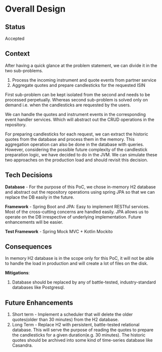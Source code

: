 # Overall Design

## Status

Accepted

## Context

After having a quick glance at the problem statement, we can divide it in the two sub-problems.
1. Process the incoming instrument and quote events from partner service
2. Aggregate quotes and prepare candlesticks for the requested ISIN

First sub-problem can be kept isolated from the second and needs to be processed perpetually. Whereas second sub-problem
is solved only on demand i.e. when the candlesticks are requested by the users.

We can handle the quotes and instrument events in the corresponding event handler services. Which will abstract out the
CRUD operations in the repository.

For preparing candlesticks for each request, we can extract the historic quotes from the database and process them in 
the memory. This aggregation operation can also be done in the database with queries. However, considering the possible
future complexity of the candlestick preparation logic, we have decided to do in the JVM. We can simulate these two
approaches on the production load and should revisit this decision.     

## Tech Decisions

__Database__ - For the purpose of this PoC, we chose in-memory H2 database and abstract out the repository operations using
spring JPA so that we can replace the DB easily in the future.

__Framework__ - Spring Boot and JPA: Easy to implement RESTful services. Most of the cross-cutting concerns are handled 
easily. JPA allows us to operate on the DB irrespective of underlying implementation. Future enhancements will be easier.

__Test Framework__ - Spring Mock MVC + Kotlin Mockito

## Consequences

In memory H2 database is in the scope only for this PoC, it will not be able to handle the load in production and will 
create a lot of files on the disk.

__Mitigations__: 
1. Database should be replaced by any of battle-tested, industry-standard databases like Postgresql.     

## Future Enhancements
1. Short term - Implement a scheduler that will delete the older quotes(older than 30 minutes) from the H2 database.
2. Long Term - Replace H2 with persistent, battle-tested relational database. This will serve the purpose of reading the
quotes to prepare the candlesticks for a given duration(e.g. 30 minutes). The historic quotes should be archived into some
kind of time-series database like Casandra.   
